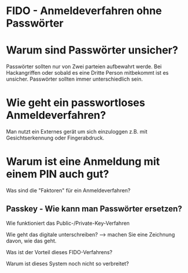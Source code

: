 FIDO - Anmeldeverfahren ohne Passwörter
=======================================

# Warum sind Passwörter unsicher?
Passwörter sollten nur von Zwei parteien aufbewahrt werde. Bei Hackangriffen oder sobald es eine Dritte Person mitbekommt ist es unsicher. Passwörter sollten immer unterschiedlich sein.

# Wie geht ein passwortloses Anmeldeverfahren?
Man nutzt ein Externes gerät um sich einzuloggen z.B. mit Gesichtserkennung oder Fingerabdruck.

# Warum ist eine Anmeldung mit einem PIN auch gut?


Was sind die "Faktoren" für ein Anmeldeverfahren?


Passkey - Wie kann man Passwörter ersetzen?
-------------------------------------------

Wie funktioniert das Public-/Private-Key-Verfahren

Wie geht das digitale unterschreiben?
--> machen Sie eine Zeichnung davon, wie das geht.

Was ist der Vorteil dieses FIDO-Verfahrens?

Warum ist dieses System noch nicht so verbreitet?
